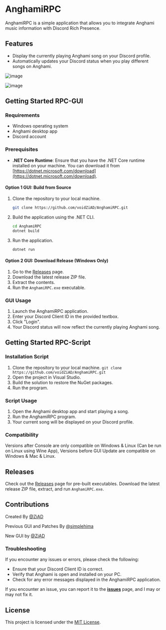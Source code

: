 # AnghamiRPC

AnghamiRPC is a simple application that allows you to integrate Anghami music information with Discord Rich Presence.

## Features

- Display the currently playing Anghami song on your Discord profile.
- Automatically updates your Discord status when you play different songs on Anghami.

![image](https://github.com/voidZiAD/AnghamiRPC/assets/84229419/0a565c12-0396-4380-ae25-b2348b96a3fd)

![image](https://github.com/voidZiAD/AnghamiRPC/assets/84229419/db838260-b750-46c6-a95d-5b7588050078)


## Getting Started RPC-GUI

### Requirements

- Windows operating system
- Anghami desktop app
- Discord account

### Prerequisites

- **.NET Core Runtime**: Ensure that you have the .NET Core runtime installed on your machine. You can download it from [https://dotnet.microsoft.com/download](https://dotnet.microsoft.com/download).

#### Option 1 GUI: Build from Source

1. Clone the repository to your local machine.

   ```bash
   git clone https://github.com/voidZiAD/AnghamiRPC.git
   ```

2. Build the application using the .NET CLI.

   ```bash
   cd AnghamiRPC
   dotnet build
   ```

3. Run the application.

   ```bash
   dotnet run

   ```

#### Option 2 GUI: Download Release (Windows Only)

1. Go to the [Releases](https://github.com/yourusername/AnghamiRPC/releases) page.
2. Download the latest release ZIP file.
3. Extract the contents.
4. Run the `AnghamiRPC.exe` executable.

### GUI Usage

1. Launch the AnghamiRPC application.
2. Enter your Discord Client ID in the provided textbox.
3. Click "Login".
4. Your Discord status will now reflect the currently playing Anghami song.

## Getting Started RPC-Script

### Installation Script

1. Clone the repository to your local machine.
   `git clone https://github.com/voidZiAD/AnghamiRPC.git`
2. Open the project in Visual Studio.
3. Build the solution to restore the NuGet packages.
4. Run the program.

### Script Usage

1. Open the Anghami desktop app and start playing a song.
2. Run the AnghamiRPC program.
3. Your current song will be displayed on your Discord profile.

### Compatibility

Versions after Console are only compatible on Windows & Linux (Can be run on Linux using Wine App), Versions before GUI Update are compatible on Windows & Mac & Linux.

## Releases

Check out the [Releases](https://github.com/voidZiAD/AnghamiRPC/releases) page for pre-built executables. Download the latest release ZIP file, extract, and run `AnghamiRPC.exe`.

## Contributions

Created By [@ZiAD](https://github.com/voidZiAD/)

Previous GUI and Patches By [@simplehima](https://github.com/simplehima/)

New GUI by [@ZiAD](https://github.com/voidZiAD/)

### Troubleshooting

If you encounter any issues or errors, please check the following:

- Ensure that your Discord Client ID is correct.
- Verify that Anghami is open and installed on your PC.
- Check for any error messages displayed in the AnghamiRPC application.

If you encounter an issue, you can report it to the **[issues](https://github.com/simplehima/AnghamiRPC/issues)** page, and I may or may not fix it.

## License

This project is licensed under the [MIT License](LICENSE).
